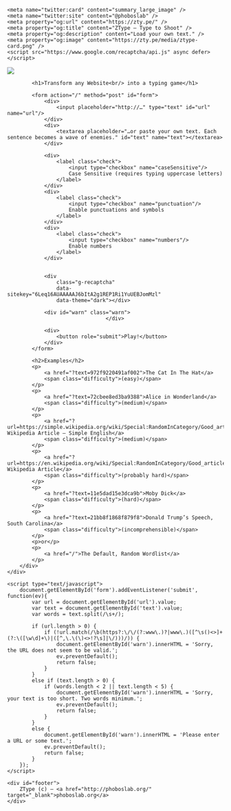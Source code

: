 
<!DOCTYPE html>
<html>
<head>
	<title>ZType</title>
	<link rel="stylesheet" type="text/css" href="media/landing.css?v2"/>
	<link rel="shortcut icon" href="media/favicon.png" type="image/png">
	<link rel="icon" href="media/favicon.png" type="image/png">
	<meta name="viewport" content="width=480, minimal-ui"/>

	<meta name="twitter:card" content="summary_large_image" />
	<meta name="twitter:site" content="@phoboslab" />
	<meta property="og:url" content="https://zty.pe/" />
	<meta property="og:title" content="ZType – Type to Shoot" />
	<meta property="og:description" content="Load your own text." />
	<meta property="og:image" content="https://zty.pe/media/ztype-card.png" />
	<script src="https://www.google.com/recaptcha/api.js" async defer></script>
</head>
<body>
	<div id="page">
		<div id="content">
			<img src="media/ztype.png" id="logo"/>
			
			<h1>Transform any Website<br/> into a typing game</h1>

			<form action="/" method="post" id="form">
				<div>
					<input placeholder="http://…" type="text" id="url" name="url"/>
				</div>
				<div>
					<textarea placeholder="…or paste your own text. Each sentence becomes a wave of enemies." id="text" name="text"></textarea>
				</div>

				<div>
					<label class="check">
						<input type="checkbox" name="caseSensitive"/>
						Case Sensitive (requires typing uppercase letters)
					</label>
				</div>
				<div>
					<label class="check">
						<input type="checkbox" name="punctuation"/>
						Enable punctuations and symbols
					</label>
				</div>
				<div>
					<label class="check">
						<input type="checkbox" name="numbers"/>
						Enable numbers
					</label>
				</div>


				<div 
					class="g-recaptcha" 
					data-sitekey="6Leq16AUAAAAAJ6bItA2g1REP1Ri1YuUEBJomMzl" 
					data-theme="dark"></div>

				<div id="warn" class="warn">
									</div>
				
				<div>
					<button role="submit">Play!</button>
				</div>
			</form>

			<h2>Examples</h2>
			<p>
				<a href="?text=972f9220491af002">The Cat In The Hat</a>
				<span class="difficulty">(easy)</span>
			</p>
			<p>
				<a href="?text=72cbee8ed3ba9388">Alice in Wonderland</a>
				<span class="difficulty">(medium)</span>
			</p>
			<p>
				<a href="?url=https://simple.wikipedia.org/wiki/Special:RandomInCategory/Good_articles">Random Wikipedia Article – Simple English</a>
				<span class="difficulty">(medium)</span>
			</p>
			<p>
				<a href="?url=https://en.wikipedia.org/wiki/Special:RandomInCategory/Good_articles">Random Wikipedia Article</a>
				<span class="difficulty">(probably hard)</span>
			</p>
			<p>
				<a href="?text=11e5dad15e3dca9b">Moby Dick</a>
				<span class="difficulty">(hard)</span>
			</p>
			<p>
				<a href="?text=21bb8f1868f879f8">Donald Trump’s Speech, South Carolina</a>
				<span class="difficulty">(incomprehensible)</span>
			</p>
			<p>or</p>
			<p>
				<a href="/">The Default, Random Wordlist</a>
			</p>
		</div>
	</div>

	<script type="text/javascript">
		document.getElementById('form').addEventListener('submit', function(ev){
			var url = document.getElementById('url').value;
			var text = document.getElementById('text').value;
			var words = text.split(/\s+/);

			if (url.length > 0) {
				if (!url.match(/\b(https?:\/\/(?:www\.)?|www\.)([^\s()<>]+(?:\([\w\d]+\)|([^,\.\(\)<>!?\s]|\/)))/)) {
					document.getElementById('warn').innerHTML = 'Sorry, the URL does not seem to be valid.';
					ev.preventDefault();
					return false;
				}
			}
			else if (text.length > 0) {
				if (words.length < 2 || text.length < 5) {
					document.getElementById('warn').innerHTML = 'Sorry, your text is too short. Two words minimum.';
					ev.preventDefault();
					return false;
				}
			}
			else {
				document.getElementById('warn').innerHTML = 'Please enter a URL or some text.';
				ev.preventDefault();
				return false;
			}
		});
	</script>

	<div id="footer">
		ZType (c) – <a href="http://phoboslab.org/" target="_blank">phoboslab.org</a>
	</div>
</body>
</html>
